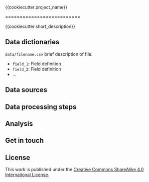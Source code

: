 {{cookiecutter.project_name}}

==========================

{{cookiecutter.short_description}}

## Data dictionaries

`data/filename.csv` brief description of file:

  - `field_1`: Field definition
  - `field_2`: Field definition
  - ...

## Data sources

## Data processing steps

## Analysis

## Get in touch

## License

This work is published under the [Creative Commons ShareAlike 4.0 International License](https://creativecommons.org/licenses/by-sa/4.0/legalcode).
